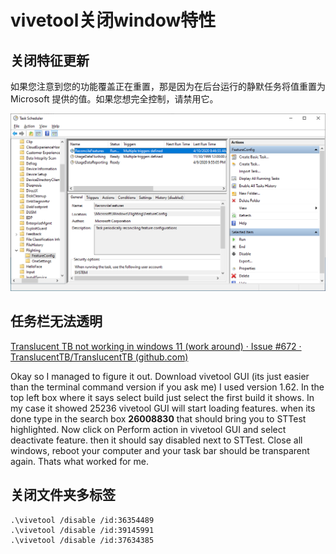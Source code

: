 # vivetool关闭window特性

## 关闭特征更新

如果您注意到您的功能覆盖正在重置，那是因为在后台运行的静默任务将值重置为 Microsoft 提供的值。如果您想完全控制，请禁用它。

![图像](img/EVQvS4uXgAEujn2.png)



## 任务栏无法透明

[Translucent TB not working in windows 11 (work around) · Issue #672 · TranslucentTB/TranslucentTB (github.com)](https://github.com/TranslucentTB/TranslucentTB/issues/672)

Okay so I managed to figure it out. Download vivetool GUI (its just easier than the terminal command version if you ask me) I used version 1.62. In the top left box where it says select build just select the first build it shows. In my case it showed 25236 vivetool GUI will start loading features. when its done type in the search box **26008830** that should bring you to STTest highlighted. Now click on Perform action in vivetool GUI and select deactivate feature. then it should say disabled next to STTest. Close all windows, reboot your computer and your task bar should be transparent again. Thats what worked for me.

## 关闭文件夹多标签

```text
.\vivetool /disable /id:36354489
.\vivetool /disable /id:39145991
.\vivetool /disable /id:37634385
```

